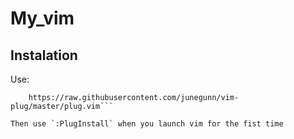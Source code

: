 # My_vim
## Instalation
Use:
```curl -fLo ~/.vim/autoload/plug.vim --create-dirs \
    https://raw.githubusercontent.com/junegunn/vim-plug/master/plug.vim```

Then use `:PlugInstall` when you launch vim for the fist time
